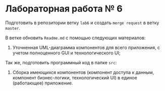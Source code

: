 # Лабораторная работа № 6

Подготовить в репозитории ветку `lab6` и создать `merge request` в ветку `master`.

В ветке обновить `Readme.md` с помощью следующих материалов:

1. Уточненная UML-диаграмма компонентов для всего приложения, с учетом полноценного GUI и технологического UI;

Так же, подготовить программный код в папке `src`:

1. Сборка имеющихся компонентов (компонент доступа к данным, компонент бизнес-логики, технологический UI) в единое (работающее) приложение.

